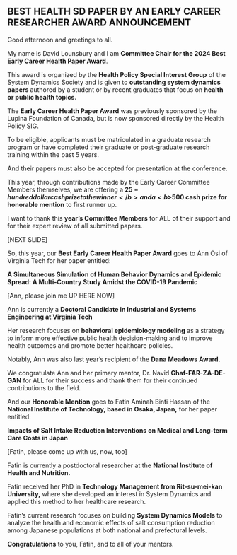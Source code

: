 ## BEST HEALTH SD PAPER BY AN EARLY CAREER RESEARCHER AWARD ANNOUNCEMENT

Good afternoon and greetings to all. 

My name is David Lounsbury and I am <b>Committee Chair for the 2024 Best Early Career Health Paper Award</b>. 

This award is organized by the <b>Health Policy Special Interest Group</b> of the System Dynamics Society and is given to <b> outstanding system dynamics papers </b> authored by a student or by recent graduates that focus on <b> health or public health topics. </b>

The <b> Early Career Health Paper Award</b> was previously sponsored by the Lupina Foundation of Canada, but is now sponsored directly by the Health Policy SIG. 

To be eligible, applicants must be matriculated in a graduate research program or have completed their graduate or post-graduate research training within the past 5 years.

And their papers must also be accepted for presentation at the conference. 

This year, through contributions made by the Early Career Committee Members themselves, we are offering a <b>$25-hundred dollar cash prize to the winner</b> and a <b>$500 cash prize for honorable mention</b> to first runner up. 

I want to thank this <b>year’s Committee Members</b> for ALL of their support and for their expert review of all submitted papers. 

[NEXT SLIDE]

So, this year, our <b>Best Early Career Health Paper Award</b> goes to Ann Osi of Virginia Tech for her paper entitled: 

<b>A Simultaneous Simulation of Human Behavior Dynamics and Epidemic Spread: A Multi-Country Study Amidst the COVID-19 Pandemic</b>

[Ann, please join me UP HERE NOW]

Ann is currently a <b>Doctoral Candidate in Industrial and Systems Engineering at Virginia Tech</b>

Her research focuses on <b>behavioral epidemiology modeling</b> as a strategy to inform more effective public health decision-making and to improve health outcomes and promote better healthcare policies.

Notably, Ann was also last year’s recipient of the <b>Dana Meadows Award.</b>

We congratulate Ann and her primary mentor, Dr. Navid <b>Ghaf-FAR-ZA-DE-GAN</b> for ALL for their success and thank them for their continued contributions to the field.

And our <b>Honorable Mention</b> goes to Fatin Aminah Binti Hassan of the <b>National Institute of Technology, based in Osaka, Japan,</b> for her paper entitled:

<b>Impacts of Salt Intake Reduction Interventions on Medical and Long-term Care Costs in Japan</b>

[Fatin, please come up with us, now, too]

Fatin is currently a postdoctoral researcher at the <b>National Institute of Health and Nutrition.</b> 

Fatin received her PhD in <b>Technology Management from Rit-su-mei-kan University,</b> where she developed an interest in System Dynamics and applied this method to her healthcare research.

Fatin’s current research focuses on building <b>System Dynamics Models</b> to analyze the health and economic effects of salt consumption reduction among Japanese populations at both national and prefectural levels. 

<b>Congratulations</b> to you, Fatin, and to all of your mentors. 


